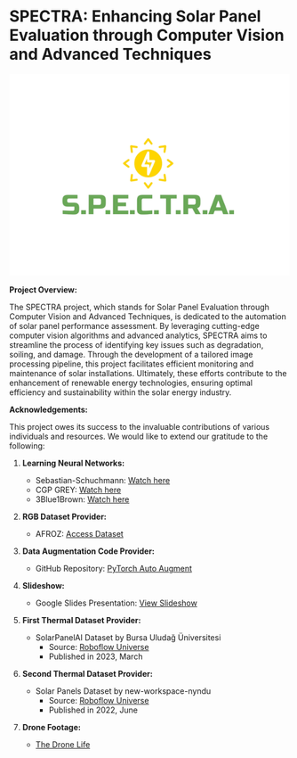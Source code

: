 # SPECTRA: Enhancing Solar Panel Evaluation through Computer Vision and Advanced Techniques

<img src="server/static/SPECTRA_with_text.png" alt="SPECTRA Image">

**Project Overview:**

The SPECTRA project, which stands for Solar Panel Evaluation through Computer Vision and Advanced Techniques, is dedicated to the automation of solar panel performance assessment. By leveraging cutting-edge computer vision algorithms and advanced analytics, SPECTRA aims to streamline the process of identifying key issues such as degradation, soiling, and damage. Through the development of a tailored image processing pipeline, this project facilitates efficient monitoring and maintenance of solar installations. Ultimately, these efforts contribute to the enhancement of renewable energy technologies, ensuring optimal efficiency and sustainability within the solar energy industry.

**Acknowledgements:**

This project owes its success to the invaluable contributions of various individuals and resources. We would like to extend our gratitude to the following:

1. **Learning Neural Networks:**
   - Sebastian-Schuchmann: [Watch here](https://youtu.be/k1GIEkzQ8qc)
   - CGP GREY: [Watch here](https://www.youtube.com/watch?v=R9OHn5ZF4Uo&list=TLPQMDIwODIwMjMlLYRa6llhZw&index=1)
   - 3Blue1Brown: [Watch here](https://www.youtube.com/watch?v=aircAruvnKk&list=PLZHQObOWTQDNU6R1_67000Dx_ZCJB-3pi)

2. **RGB Dataset Provider:**
   - AFROZ: [Access Dataset](https://www.kaggle.com/datasets/pythonafroz/solar-panel-images?resource=download)

3. **Data Augmentation Code Provider:**
   - GitHub Repository: [PyTorch Auto Augment](https://github.com/4uiiurz1/pytorch-auto-augment)

4. **Slideshow:**
   - Google Slides Presentation: [View Slideshow](https://docs.google.com/presentation/d/1IXOd_GW-kwU6aTCM0LoaoZ81ocGVX3JAraltOzfqTIQ/edit?usp=sharing)

5. **First Thermal Dataset Provider:**
   - SolarPanelAI Dataset by Bursa Uludağ Üniversitesi
     - Source: [Roboflow Universe](https://universe.roboflow.com/bursa-uluda-niversitesi/solarpanelai)
     - Published in 2023, March

6. **Second Thermal Dataset Provider:**
   - Solar Panels Dataset by new-workspace-nyndu
     - Source: [Roboflow Universe](https://universe.roboflow.com/new-workspace-nyndu/solar-panels-fqm6k)
     - Published in 2022, June

7. **Drone Footage:**
   - [The Drone Life](https://www.youtube.com/watch?v=S7_TAve5aNw&t=435s)
